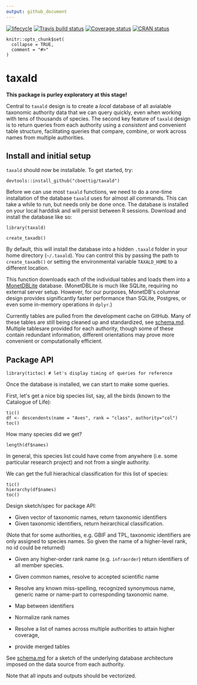 ```yaml
---
output: github_document
---
```


[![lifecycle](https://img.shields.io/badge/lifecycle-experimental-orange.svg)](https://www.tidyverse.org/lifecycle/#experimental)
[![Travis build status](https://travis-ci.org/cboettig/taxald.svg?branch=master)](https://travis-ci.org/cboettig/taxald)
[![Coverage status](https://codecov.io/gh/cboettig/taxald/branch/master/graph/badge.svg)](https://codecov.io/github/cboettig/taxald?branch=master)
[![CRAN status](https://www.r-pkg.org/badges/version/taxald)](https://cran.r-project.org/package=taxald)


<!-- README.md is generated from README.Rmd. Please edit that file -->

```{r setup, include = FALSE}
knitr::opts_chunk$set(
  collapse = TRUE,
  comment = "#>"
)
```
# taxald

**This package is purley exploratory at this stage!**



Central to `taxald` design is to create a *local* database of all avialable taxonomic authority data that we can query quickly, even when working with tens of thousands of species. The second key feature of `taxald` design is to return queries from each authority using a *consistent* and convenient table structure, facilitating queries that compare, combine, or work across names from multiple authorities.  

## Install and initial setup

`taxald` should now be installable.  To get started, try:

```{r eval=FALSE}
devtools::install_github("cboettig/taxald")
```

Before we can use most `taxald` functions, we need to do a one-time installation of the database `taxald` uses for almost all commands.  This can take a while to run, but needs only be done once.  The database is installed on your local harddisk and will persist between R sessions.  Download and install the database like so:

```{r}
library(taxald)

create_taxadb()
```


By default, this will install the database into a hidden `.taxald` folder in your home directory (`~/.taxald`).  You can control this by passing the path to `create_taxadb()` or setting the environmental variable `TAXALD_HOME` to a different location.  

This function downloads each of the individual tables and loads them into a [MonetDBLite](https://www.monetdb.org) database.  (MonetDBLite is much like SQLite, requiring no external server setup.  However, for our purposes, MonetDB's columnar design provides significantly faster performance than SQLite, Postgres, or even some in-memory operations in `dplyr`.)  

Currently tables are pulled from the development cache on GitHub. Many of these tables are still being cleaned up and standardized, see [schema.md](schema.md).  Multiple tablesare provided for each authority, though some of these contain redundant information, different orientations may prove more convenient or computationally efficient.  



## Package API

```{r}
library(tictoc) # let's display timing of queries for reference
```

Once the database is installed, we can start to make some queries. 

First, let's get a nice big species list, say, all the birds (known to the Catalogue of Life):

```{r}
tic()
df <- descendents(name = "Aves", rank = "class", authority="col")
toc()
```

How many species did we get?

```{r}
length(df$names)
```

In general, this species list could have come from anywhere (i.e. some particular research project) and not from a single authority.  

We can get the full hierachical classification for this list of species:  

```{r}
tic()
hierarchy(df$names)
toc()
```

Design sketch/spec for package API:

- Given vector of taxonomic names, return taxonomic identifiers
- Given taxonomic identifiers, return heirarchical classification.  

(Note that for some authorities, e.g. GBIF and TPL, taxonomic identifiers are only assigned to species names.  So given the name of a higher-level rank, no id could be returned)

- Given any higher-order rank name (e.g. `infraorder`) return identifiers of all member species.

- Given common names, resolve to accepted scientific name

- Resolve any known miss-spelling, recognized synonymous name, generic name or name-part to corresponding taxonomic name.

- Map between identifiers

- Normalize rank names

- Resolve a list of names across multiple authorities to attain higher coverage, 
- provide merged tables


See [schema.md](schema.md) for a sketch of the underlying database architecture imposed on the data source from each authority. 

Note that all inputs and outputs should be vectorized.  
